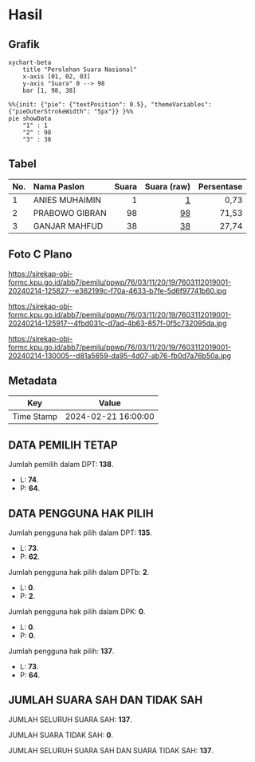 # Hasil

## Grafik

```mermaid
xychart-beta
    title "Perolehan Suara Nasional"
    x-axis [01, 02, 03]
    y-axis "Suara" 0 --> 98
    bar [1, 98, 38]
```

```mermaid
%%{init: {"pie": {"textPosition": 0.5}, "themeVariables": {"pieOuterStrokeWidth": "5px"}} }%%
pie showData
    "1" : 1
    "2" : 98
    "3" : 38
```

## Tabel

| No. | Nama Paslon    | Suara | Suara (raw) | Persentase |
|:--- |:-------------- | -----:| -----------:| ----------:|
| 1   | ANIES MUHAIMIN | 1     | [1][p-1]    | 0,73       |
| 2   | PRABOWO GIBRAN | 98    | [98][p-2]   | 71,53      |
| 3   | GANJAR MAHFUD  | 38    | [38][p-3]   | 27,74      |


[p-1]: https://github.com/gigit-pemilu/pemilu-2024/blob/main/pilpres/hitung-suara/sub/76-sulawesi-barat/sub/03-mamasa/sub/11-bambang/sub/2019-salutabang/sub/001-tps/sub/paslon-1.txt
[p-2]: https://github.com/gigit-pemilu/pemilu-2024/blob/main/pilpres/hitung-suara/sub/76-sulawesi-barat/sub/03-mamasa/sub/11-bambang/sub/2019-salutabang/sub/001-tps/sub/paslon-2.txt
[p-3]: https://github.com/gigit-pemilu/pemilu-2024/blob/main/pilpres/hitung-suara/sub/76-sulawesi-barat/sub/03-mamasa/sub/11-bambang/sub/2019-salutabang/sub/001-tps/sub/paslon-3.txt

## Foto C Plano

https://sirekap-obj-formc.kpu.go.id/abb7/pemilu/ppwp/76/03/11/20/19/7603112019001-20240214-125827--e362199c-f70a-4633-b7fe-5d6f97741b60.jpg

https://sirekap-obj-formc.kpu.go.id/abb7/pemilu/ppwp/76/03/11/20/19/7603112019001-20240214-125917--4fbd031c-d7ad-4b63-857f-0f5c732095da.jpg

https://sirekap-obj-formc.kpu.go.id/abb7/pemilu/ppwp/76/03/11/20/19/7603112019001-20240214-130005--d81a5659-da95-4d07-ab76-fb0d7a76b50a.jpg


## Metadata

| Key        | Value               |
| ---------- | ------------------- |
| Time Stamp | 2024-02-21 16:00:00 |


## DATA PEMILIH TETAP

Jumlah pemilih dalam DPT: **138**.
 * L: **74**.
 * P: **64**.

## DATA PENGGUNA HAK PILIH

Jumlah pengguna hak pilih dalam DPT: **135**.
 * L: **73**.
 * P: **62**.

Jumlah pengguna hak pilih dalam DPTb: **2**.
 * L: **0**.
 * P: **2**.

Jumlah pengguna hak pilih dalam DPK: **0**.
 * L: **0**.
 * P: **0**.

Jumlah pengguna hak pilih: **137**.
 * L: **73**.
 * P: **64**.

## JUMLAH SUARA SAH DAN TIDAK SAH

JUMLAH SELURUH SUARA SAH: **137**.

JUMLAH SUARA TIDAK SAH: **0**.

JUMLAH SELURUH SUARA SAH DAN SUARA TIDAK SAH: **137**.



